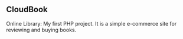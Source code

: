 ## CloudBook 
Online Library: My first PHP project. It is a simple e-commerce site for reviewing and buying books.

